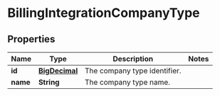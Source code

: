 # BillingIntegrationCompanyType

## Properties
Name | Type | Description | Notes
------------ | ------------- | ------------- | -------------
**id** | [**BigDecimal**](BigDecimal.md) | The company type identifier. | 
**name** | **String** | The company type name. | 
